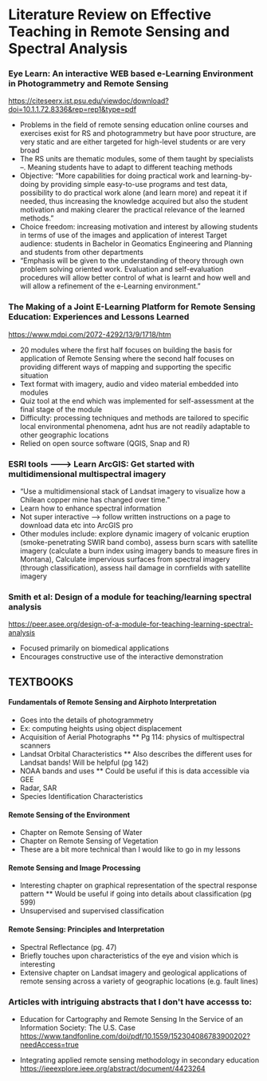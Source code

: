# Literature Review on Effective Teaching in Remote Sensing and Spectral Analysis 

### Eye Learn: An interactive WEB based e-Learning Environment in Photogrammetry and Remote Sensing
https://citeseerx.ist.psu.edu/viewdoc/download?doi=10.1.1.72.8336&rep=rep1&type=pdf

* Problems in the field of remote sensing education online courses and exercises exist for RS and photogrammetry but have poor structure, are very static and are either targeted for high-level students or are very broad
* The RS units are thematic modules, some of them taught by specialists –. Meaning students have to adapt to different teaching methods
* Objective: “More capabilities for doing practical work and learning-by-doing by providing simple easy-to-use programs and test data, possibility to do practical work alone (and learn more) and repeat it if needed, thus increasing the knowledge acquired but also the student motivation and making clearer the practical relevance of the learned methods.”
* Choice freedom: increasing motivation and interest by allowing students in terms of use of the images and application of interest
Target audience: students in Bachelor in Geomatics Engineering and Planning and students from other departments
* “Emphasis will be given to the understanding of theory through own problem solving oriented work. Evaluation and self-evaluation procedures will allow better control of what is learnt and how well and will allow a refinement of the e-Learning environment.” 


### The Making of a Joint E-Learning Platform for Remote Sensing Education: Experiences and Lessons Learned

https://www.mdpi.com/2072-4292/13/9/1718/htm

* 20 modules where the first half focuses on building the basis for application of Remote Sensing where the second half focuses on providing
different ways of mapping and supporting the specific situation
* Text format with imagery, audio and video material embedded into modules
* Quiz tool at the end which was implemented for self-assessment at the final stage of the module
* Difficulty: processing techniques and methods are tailored to specific local environmental phenomena, adnt hus are not readily adaptable to other geographic locations
* Relied on open source software (QGIS, Snap and R)

### ESRI tools ---> Learn ArcGIS: Get started with multidimensional multispectral imagery

* “Use a multidimensional stack of Landsat imagery to visualize how a Chilean copper mine has changed over time.”
* Learn how to enhance spectral information
* Not super interactive –> follow written instructions on a page to download data etc into ArcGIS pro 
* Other modules include: explore dynamic imagery of volcanic eruption (smoke-penetrating SWIR band combo), assess burn scars with satellite imagery (calculate a burn index using imagery bands to measure fires in Montana), Calculate impervious surfaces from spectral imagery (through classification), assess hail damage in cornfields with satellite imagery

### Smith et al: Design of a module for teaching/learning spectral analysis

https://peer.asee.org/design-of-a-module-for-teaching-learning-spectral-analysis

* Focused primarily on biomedical applications
* Encourages constructive use of the interactive demonstration

## TEXTBOOKS

#### Fundamentals of Remote Sensing and Airphoto Interpretation
* Goes into the details of photogrammetry 
* Ex: computing heights using object displacement 
* Acquisition of Aerial Photographs
** Pg 114: physics of multispectral scanners
* Landsat Orbital Characteristics
** Also describes the different uses for Landsat bands! Will be helpful (pg 142)
* NOAA bands and uses
** Could be useful if this is data accessible via GEE
* Radar, SAR
* Species Identification Characteristics

#### Remote Sensing of the Environment
* Chapter on Remote Sensing of Water
* Chapter on Remote Sensing of Vegetation
* These are a bit more technical than I would like to go in my lessons

#### Remote Sensing and Image Processing
* Interesting chapter on graphical representation of the spectral response pattern
** Would be useful if going into details about classification (pg 599)
* Unsupervised and supervised classification

#### Remote Sensing: Principles and Interpretation
* Spectral Reflectance (pg. 47)
* Briefly touches upon characteristics of the eye and vision which is interesting
* Extensive chapter on Landsat imagery and geological applications of remote sensing across a variety of geographic locations (e.g. fault lines)

### Articles with intriguing abstracts that I don't have accesss to:
* Education for Cartography and Remote Sensing In the Service of an Information Society: The U.S. Case
https://www.tandfonline.com/doi/pdf/10.1559/152304086783900202?needAccess=true

* Integrating applied remote sensing methodology in secondary education
https://ieeexplore.ieee.org/abstract/document/4423264




